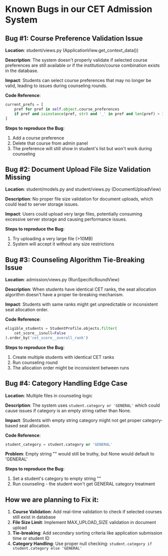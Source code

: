 # Known Bugs in our CET Admission System

## Bug #1: Course Preference Validation Issue
**Location**: student/views.py (ApplicationView.get_context_data())

**Description**: The system doesn't properly validate if selected course preferences are still available or if the institution/course combination exists in the database.

**Impact**: Students can select course preferences that may no longer be valid, leading to issues during counseling rounds.

**Code Reference**: 
```python
current_prefs = [
    pref for pref in self.object.course_preferences 
    if pref and isinstance(pref, str) and '_' in pref and len(pref) > 3
]
```

**Steps to reproduce the Bug**: 
1. Add a course preference
2. Delete that course from admin panel
3. The preference will still show in student's list but won't work during counseling

## Bug #2: Document Upload File Size Validation Missing
**Location**: student/models.py and student/views.py (DocumentUploadView)

**Description**: No proper file size validation for document uploads, which could lead to server storage issues.

**Impact**: Users could upload very large files, potentially consuming excessive server storage and causing performance issues.

**Steps to reproduce the Bug**: 
1. Try uploading a very large file (>10MB)
2. System will accept it without any size restrictions

## Bug #3: Counseling Algorithm Tie-Breaking Issue
**Location**: admission/views.py (RunSpecificRoundView)

**Description**: When students have identical CET ranks, the seat allocation algorithm doesn't have a proper tie-breaking mechanism.

**Impact**: Students with same ranks might get unpredictable or inconsistent seat allocation order.

**Code Reference**:
```python
eligible_students = StudentProfile.objects.filter(
    cet_score__isnull=False
).order_by('cet_score__overall_rank')
```

**Steps to reproduce the Bug**: 
1. Create multiple students with identical CET ranks
2. Run counseling round
3. The allocation order might be inconsistent between runs

## Bug #4: Category Handling Edge Case
**Location**: Multiple files in counseling logic

**Description**: The system uses `student.category or 'GENERAL'` which could cause issues if category is an empty string rather than None.

**Impact**: Students with empty string category might not get proper category-based seat allocation.

**Code Reference**:
```python
student_category = student.category or 'GENERAL'
```

**Problem**: Empty string "" would still be truthy, but None would default to 'GENERAL'

**Steps to reproduce the Bug**: 
1. Set a student's category to empty string ""
2. Run counseling - the student won't get GENERAL category treatment

## How we are planning to Fix it:
1. **Course Validation**: Add real-time validation to check if selected courses still exist in database
2. **File Size Limit**: Implement MAX_UPLOAD_SIZE validation in document upload
3. **Tie-breaking**: Add secondary sorting criteria like application submission time or student ID
4. **Category Handling**: Use proper null checking: `student.category if student.category else 'GENERAL'`
